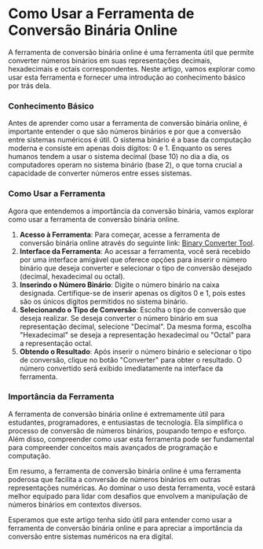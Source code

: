 Como Usar a Ferramenta de Conversão Binária Online
==================================================

A ferramenta de conversão binária online é uma ferramenta útil que permite converter números binários em suas representações decimais, hexadecimais e octais correspondentes. Neste artigo, vamos explorar como usar esta ferramenta e fornecer uma introdução ao conhecimento básico por trás dela.

### Conhecimento Básico

Antes de aprender como usar a ferramenta de conversão binária online, é importante entender o que são números binários e por que a conversão entre sistemas numéricos é útil. O sistema binário é a base da computação moderna e consiste em apenas dois dígitos: 0 e 1. Enquanto os seres humanos tendem a usar o sistema decimal (base 10) no dia a dia, os computadores operam no sistema binário (base 2), o que torna crucial a capacidade de converter números entre esses sistemas.

### Como Usar a Ferramenta

Agora que entendemos a importância da conversão binária, vamos explorar como usar a ferramenta de conversão binária online.

1. **Acesso à Ferramenta**: Para começar, acesse a ferramenta de conversão binária online através do seguinte link: [Binary Converter Tool](https://www.onlinecalculatorsfree.com/pt/convert/binary-converter.html).
2. **Interface da Ferramenta**: Ao acessar a ferramenta, você será recebido por uma interface amigável que oferece opções para inserir o número binário que deseja converter e selecionar o tipo de conversão desejado (decimal, hexadecimal ou octal).
3. **Inserindo o Número Binário**: Digite o número binário na caixa designada. Certifique-se de inserir apenas os dígitos 0 e 1, pois estes são os únicos dígitos permitidos no sistema binário.
4. **Selecionando o Tipo de Conversão**: Escolha o tipo de conversão que deseja realizar. Se deseja converter o número binário em sua representação decimal, selecione "Decimal". Da mesma forma, escolha "Hexadecimal" se deseja a representação hexadecimal ou "Octal" para a representação octal.
5. **Obtendo o Resultado**: Após inserir o número binário e selecionar o tipo de conversão, clique no botão "Converter" para obter o resultado. O número convertido será exibido imediatamente na interface da ferramenta.

### Importância da Ferramenta

A ferramenta de conversão binária online é extremamente útil para estudantes, programadores, e entusiastas de tecnologia. Ela simplifica o processo de conversão de números binários, poupando tempo e esforço. Além disso, compreender como usar esta ferramenta pode ser fundamental para compreender conceitos mais avançados de programação e computação.

Em resumo, a ferramenta de conversão binária online é uma ferramenta poderosa que facilita a conversão de números binários em outras representações numéricas. Ao dominar o uso desta ferramenta, você estará melhor equipado para lidar com desafios que envolvem a manipulação de números binários em contextos diversos.

Esperamos que este artigo tenha sido útil para entender como usar a ferramenta de conversão binária online e para apreciar a importância da conversão entre sistemas numéricos na era digital.